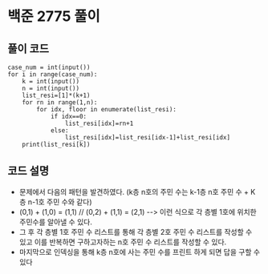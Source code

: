 # 백준 2775 풀이
## 풀이 코드
```
case_num = int(input())
for i in range(case_num):
    k = int(input())
    n = int(input())
    list_resi=[1]*(k+1)
    for rn in range(1,n):
        for idx, floor in enumerate(list_resi):
            if idx==0:
                list_resi[idx]=rn+1
            else:
                list_resi[idx]=list_resi[idx-1]+list_resi[idx]
    print(list_resi[k])
```
## 코드 설명
- 문제에서 다음의 패턴을 발견하였다. (k층 n호의 주민 수는 k-1층 n호 주민 수 + K층 n-1호 주민 수와 같다)
- (0,1) + (1,0) = (1,1) // (0,2) + (1,1) = (2,1) --> 이런 식으로 각 층별 1호에 위치한 주민수를 알아낼 수 있다.
- 그 후 각 층별 1호 주민 수 리스트를 통해 각 층별 2호 주민 수 리스트를 작성할 수 있고 이를 반복하면 구하고자하는 n호 주민 수 리스트를 작성할 수 있다.
- 마지막으로 인덱싱을 통해 k층 n호에 사는 주민 수를 프린트 하게 되면 답을 구할 수 있다

